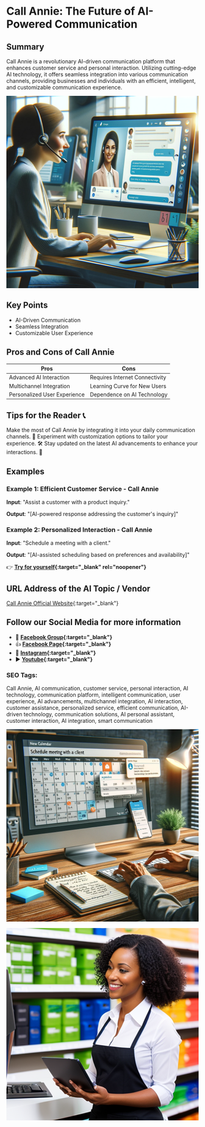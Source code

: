 
# Call Annie: The Future of AI-Powered Communication

## Summary
Call Annie is a revolutionary AI-driven communication platform that enhances customer service and personal interaction. Utilizing cutting-edge AI technology, it offers seamless integration into various communication channels, providing businesses and individuals with an efficient, intelligent, and customizable communication experience.

![Alt text](callannie.webp)

## Key Points
- AI-Driven Communication
- Seamless Integration
- Customizable User Experience

## Pros and Cons of Call Annie
| Pros | Cons |
|------|------|
| Advanced AI Interaction | Requires Internet Connectivity |
| Multichannel Integration | Learning Curve for New Users |
| Personalized User Experience | Dependence on AI Technology |

## Tips for the Reader 📞
Make the most of Call Annie by integrating it into your daily communication channels. 🚀 Experiment with customization options to tailor your experience. 🛠 Stay updated on the latest AI advancements to enhance your interactions. 🤖

## Examples
### Example 1: Efficient Customer Service - Call Annie
**Input**: 
"Assist a customer with a product inquiry."

**Output**: 
"[AI-powered response addressing the customer's inquiry]"

### Example 2: Personalized Interaction - Call Annie
**Input**: 
"Schedule a meeting with a client."

**Output**: 
"[AI-assisted scheduling based on preferences and availability]"

👉 **[Try for yourself](https://callannie.ai/){:target="_blank" rel="noopener"}**

## URL Address of the AI Topic / Vendor
[Call Annie Official Website](https://callannie.ai/){:target="_blank"}

## Follow our Social Media for more information
- 📘 **[Facebook Group](https://www.facebook.com/groups/trionxai){:target="_blank"}**
- 👍 **[Facebook Page](https://www.facebook.com/ai.trionxai){:target="_blank"}**
- 📸 **[Instagram](https://www.instagram.com/trionxai/){:target="_blank"}**
- ▶️ **[Youtube](https://www.youtube.com/@robotdocs/){:target="_blank"}**


### SEO Tags:
Call Annie, AI communication, customer service, personal interaction, AI technology, communication platform, intelligent communication, user experience, AI advancements, multichannel integration, AI interaction, customer assistance, personalized service, efficient communication, AI-driven technology, communication solutions, AI personal assistant, customer interaction, AI integration, smart communication

![Alt text](callanniemeet.webp)

![Alt text](callannie1.webp)
